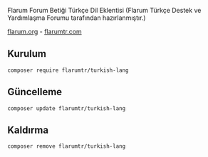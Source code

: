 Flarum Forum Betiği Türkçe Dil Eklentisi (Flarum Türkçe Destek ve Yardımlaşma Forumu tarafından hazırlanmıştır.) 

<a href="flarum.org">flarum.org</a> - <a href="https://flarumtr.com">flarumtr.com</a>


## Kurulum

`composer require flarumtr/turkish-lang`

## Güncelleme

`composer update flarumtr/turkish-lang`

## Kaldırma

`composer remove flarumtr/turkish-lang`
